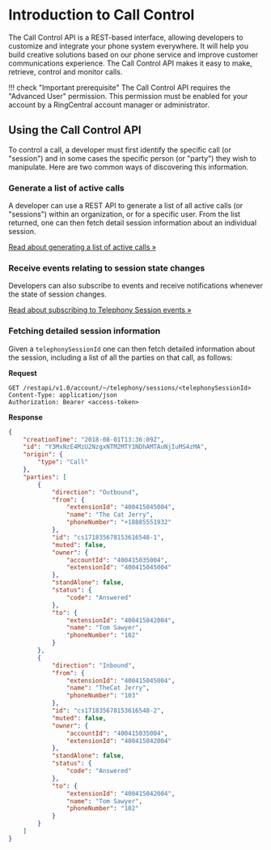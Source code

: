 # Introduction to Call Control

The Call Control API is a REST-based interface, allowing developers to customize and integrate your phone system everywhere. It will help you build creative solutions based on our phone service and improve customer communications experience. The Call Control API makes it easy to make, retrieve, control and monitor calls.

!!! check "Important prerequisite"
    The Call Control API requires the "Advanced User" permission. This permission must be enabled for your account by a RingCentral account manager or administrator. 

## Using the Call Control API

To control a call, a developer must first identify the specific call (or "session") and in some cases the specific person (or "party") they wish to manipulate. Here are two common ways of discovering this information.

### Generate a list of active calls

A developer can use a REST API to generate a list of all active calls (or "sessions") within an organization, or for a specific user. From the list returned, one can then fetch detail session information about an individual session. 

<a class="btn btn-secondary" href="../finding-active-calls/">Read about generating a list of active calls &raquo;</a>

### Receive events relating to session state changes

Developers can also subscribe to events and receive notifications whenever the state of session changes. 

<a class="btn btn-secondary" href="../call-control-sessions/">Read about subscribing to Telephony Session events &raquo;</a>

### Fetching detailed session information

Given a `telephonySessionId` one can then fetch detailed information about the session, including a list of all the parties on that call, as follows:

**Request**

```http
GET /restapi/v1.0/account/~/telephony/sessions/<telephonySessionId>
Content-Type: application/json
Authorization: Bearer <access-token>
```

**Response**

```json
{
    "creationTime": "2018-08-01T13:36:09Z",
    "id": "Y3MxNzE4MzU2NzgxNTM2MTY1NDhAMTAuNjIuMS4zMA",
    "origin": {
        "type": "Call"
    },
    "parties": [
        {
            "direction": "Outbound",
            "from": {
                "extensionId": "400415045004",
                "name": "The Cat Jerry",
                "phoneNumber": "+18885551932"
            },
            "id": "cs171835678153616548-1",
            "muted": false,
            "owner": {
                "accountId": "400415035004",
                "extensionId": "400415045004"
            },
            "standAlone": false,
            "status": {
                "code": "Answered"
            },
            "to": {
                "extensionId": "400415042004",
                "name": "Tom Sawyer",
                "phoneNumber": "102"
            }
        },
        {
            "direction": "Inbound",
            "from": {
                "extensionId": "400415045004",
                "name": "TheCat Jerry",
                "phoneNumber": "103"
            },
            "id": "cs171835678153616548-2",
            "muted": false,
            "owner": {
                "accountId": "400415035004",
                "extensionId": "400415042004"
            },
            "standAlone": false,
            "status": {
                "code": "Answered"
            },
            "to": {
                "extensionId": "400415042004",
                "name": "Tom Sawyer",
                "phoneNumber": "102"
            }
        }
    ]
}
```


